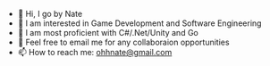 - 👋 Hi, I go by Nate
- 👀 I am interested in Game Development and Software Engineering
- 🌱 I am most proficient with C#/.Net/Unity and Go
- 💞️ Feel free to email me for any collaboraion opportunities
- 📫 How to reach me: ohhnate@gmail.com

<!---
ohhnate/ohhnate is a ✨ special ✨ repository because its `README.md` (this file) appears on your GitHub profile.
You can click the Preview link to take a look at your changes.
--->
